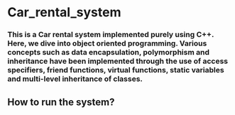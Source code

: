 # Car_rental_system

### This is a Car rental system implemented purely using C++. Here, we dive into object oriented programming. Various concepts such as data encapsulation, polymorphism and inheritance have been implemented through the use of access specifiers, friend functions, virtual functions, static variables and multi-level inheritance of classes.

## How to run the system?
